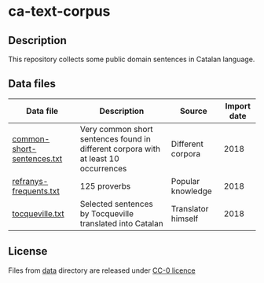 # ca-text-corpus
## Description
This repository collects some public domain sentences in Catalan language.

## Data files
| Data file        | Description | Source | Import date |
| ------------- |-------------| -----| ---- |
| [common-short-sentences.txt](./data/common-short-sentences.txt) | Very common short sentences found in different corpora with at least 10 occurrences | Different corpora | 2018 |
| [refranys-frequents.txt](./data/refranys-frequents.txt) | 125 proverbs | Popular knowledge  | 2018 |
| [tocqueville.txt](./data/tocqueville.txt) | Selected sentences by Tocqueville translated into Catalan | Translator himself  | 2018 |

## License
Files from [data](./data) directory are released under [CC-0 licence](https://creativecommons.org/choose/zero/?lang=ca)



